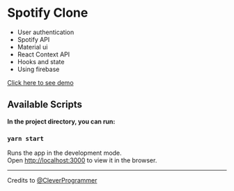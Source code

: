 # Spotify Clone

* User authentication
* Spotify API
* Material ui
* React Context API
* Hooks and state
* Using firebase

[Click here to see demo](https://spotify-clone-ep.web.app)

## Available Scripts
**In the project directory, you can run:**
### `yarn start`

Runs the app in the development mode.\
Open [http://localhost:3000](http://localhost:3000) to view it in the browser.

-----
Credits to [@CleverProgrammer](https://github.com/CleverProgrammer)
